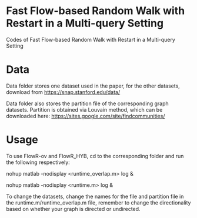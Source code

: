 # Fast Flow-based Random Walk with Restart in a Multi-query Setting
Codes of Fast Flow-based Random Walk with Restart in a Multi-query Setting

# Data
Data folder stores one dataset used in the paper, for the other datasets, download from https://snap.stanford.edu/data/

Data folder also stores the partition file of the corresponding graph datasets. Partition is obtained via Louvain method, which can be downloaded here: https://sites.google.com/site/findcommunities/

# Usage 
To use FlowR-ov and FlowR_HYB, cd to the corresponding folder and run the following respectively:

nohup matlab -nodisplay <runtime_overlap.m> log &

nohup matlab -nodisplay <runtime.m> log &

To change the datasets, change the names for the file and partition file in the runtime.m/runtime_overlap.m file, remember to change the directionality based on whether your graph is directed or undirected. 

